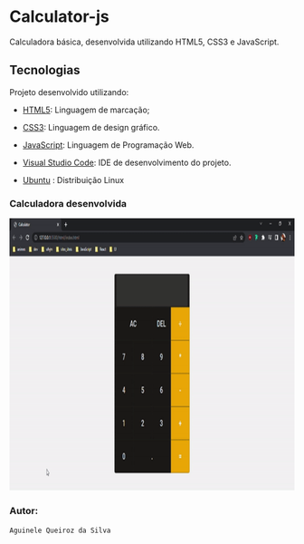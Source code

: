 # Calculator-js
Calculadora básica, desenvolvida utilizando HTML5, CSS3 e JavaScript.

## Tecnologias

Projeto desenvolvido utilizando:

* [HTML5](https://developer.mozilla.org/pt-BR/docs/Web/HTML): Linguagem de marcação;

* [CSS3](https://developer.mozilla.org/pt-BR/docs/Web/CSS): Linguagem de design gráfico.

* [JavaScript](https://developer.mozilla.org/pt-BR/docs/Web/JavaScript): Linguagem de Programação Web.

* [Visual Studio Code](https://code.visualstudio.com/): IDE de desenvolvimento do projeto.

* [Ubuntu](https://ubuntu.com/) : Distribuição Linux

### Calculadora desenvolvida

<p align: "center">
    <img src="assets/gif/ezgif.com-gif-maker.gif" width= "720" height="480" >
</p>

### Autor:
    Aguinele Queiroz da Silva

